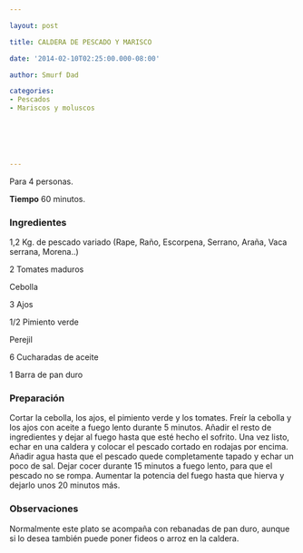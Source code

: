 ```yaml
---

layout: post

title: CALDERA DE PESCADO Y MARISCO

date: '2014-02-10T02:25:00.000-08:00'

author: Smurf Dad

categories:
- Pescados
- Mariscos y moluscos






---
```


Para 4 personas.

<b>Tiempo</b> 60 minutos.

<h3>Ingredientes</h3>

1,2 Kg. de pescado variado (Rape, Raño, Escorpena, Serrano, Araña, Vaca serrana, Morena..)

2 Tomates maduros

Cebolla

3 Ajos

1/2 Pimiento verde

Perejil

6 Cucharadas de aceite

1 Barra de pan duro

<h3>Preparación</h3>

Cortar la cebolla, los ajos, el pimiento verde y los tomates. Freír la cebolla y los ajos con aceite a fuego lento durante 5 minutos. Añadir el resto de ingredientes y dejar al fuego hasta que esté hecho el sofrito. Una vez listo, echar en una caldera y colocar el pescado cortado en rodajas por encima. Añadir agua hasta que el pescado quede completamente tapado y echar un poco de sal. Dejar cocer durante 15 minutos a fuego lento, para que el pescado no se rompa. Aumentar la potencia del fuego hasta que hierva y dejarlo unos 20 minutos más.

<h3>Observaciones</h3>

Normalmente este plato se acompaña con rebanadas de pan duro, aunque si lo desea también puede poner fideos o arroz en la caldera.

